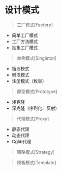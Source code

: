 # 设计模式

>工厂模式[Factory]
* 简单工厂模式
* 工厂方法模式
* 抽象工厂模式

>单例模式[Singleton]
* 饿汉模式
* 懒汉模式
* 注册模式（枚举）

>原型模式[Prototype]
* 浅克隆
* 深克隆（序列化、反射）

>代理模式[Proxy]
* 静态代理
* 动态代理
* Cglib代理

>策略模式[Strategy]

>模板模式[Template]